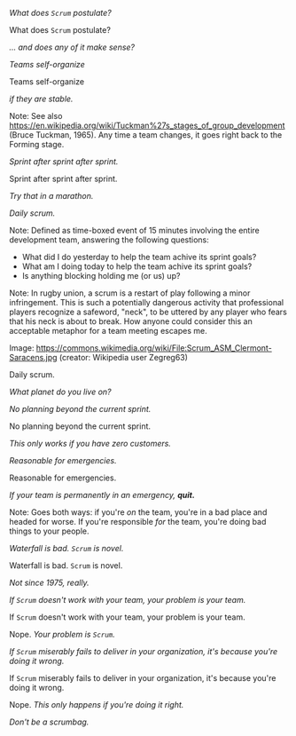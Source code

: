 _What does `Scrum` postulate?_


What does `Scrum` postulate?

_... and does any of it make sense?_


_Teams self-organize_


Teams self-organize

_if they are stable._

Note: See also
https://en.wikipedia.org/wiki/Tuckman%27s_stages_of_group_development
(Bruce Tuckman, 1965). Any time a team changes, it goes right back to
the Forming stage.


_Sprint after sprint after sprint._


Sprint after sprint after sprint.

_Try that in a marathon._


_Daily scrum._

Note: Defined as time-boxed event of 15 minutes involving the entire
development team, answering the following questions:

- What did I do yesterday to help the team achive its sprint goals?
- What am I doing today to help the team achive its sprint goals?
- Is anything blocking holding me (or us) up?


<!-- .slide: data-background-image="https://upload.wikimedia.org/wikipedia/commons/thumb/0/0b/Scrum_ASM_Clermont-Saracens.jpg/1280px-Scrum_ASM_Clermont-Saracens.jpg" data-background-size="cover" -->

Note: In rugby union, a scrum is a restart of play following a minor
infringement. This is such a potentially dangerous activity that
professional players recognize a safeword, "neck", to be uttered by
any player who fears that his neck is about to break. How anyone could
consider this an acceptable metaphor for a team meeting escapes me.

Image:
https://commons.wikimedia.org/wiki/File:Scrum_ASM_Clermont-Saracens.jpg
(creator: Wikipedia user Zegreg63)


Daily scrum.

_What planet do you live on?_


_No planning beyond the current sprint._


No planning beyond the current sprint.

_This only works if you have zero customers._


_Reasonable for emergencies._


Reasonable for emergencies.

_If your team is permanently in an emergency, **quit.**_

Note: Goes both ways: if you're _on_ the team, you're in a bad place
and headed for worse. If you're responsible _for_ the team, you're
doing bad things to your people.


_Waterfall is bad. `Scrum` is novel._


Waterfall is bad. `Scrum` is novel.

_Not since 1975, really._


<!-- .slide: data-background-image="http://s7.computerhistory.org/is/image/CHM/102676577-05-01?$re-medium$" data-background-size="contain" -->


_If `Scrum` doesn't work with your team, your problem is your team._


If `Scrum` doesn't work with your team, your problem is your team.

Nope. _Your problem is `Scrum`._


_If `Scrum` miserably fails to deliver in your organization, it's
because you're doing it wrong._


If `Scrum` miserably fails to deliver in your organization, it's
because you're doing it wrong.

Nope. _This only happens if you're doing it right._


_Don't be a scrumbag._